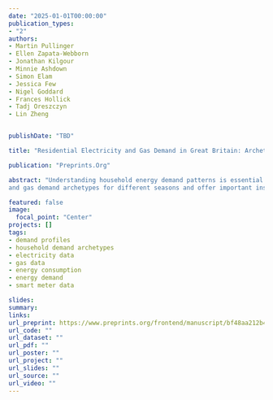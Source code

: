 ```yaml
---
date: "2025-01-01T00:00:00"
publication_types:
- "2"
authors:
- Martin Pullinger
- Ellen Zapata-Webborn
- Jonathan Kilgour
- Minnie Ashdown
- Simon Elam
- Jessica Few
- Nigel Goddard
- Frances Hollick
- Tadj Oreszczyn
- Lin Zheng


publishDate: "TBD"

title: "Residential Electricity and Gas Demand in Great Britain: Archetypal Demand Profiles and Household Explanatory Factors"

publication: "Preprints.Org"

abstract: "Understanding household energy demand patterns is essential for effective energy system planning and policy design. Building on previous cluster analysis of common daily demand profiles, this study identifies household electricity and gas ‘demand archetypes’ which capture the typical summer and winter weekday demand profiles for each home using modal daily demand profiles. We apply logistic regression with household survey data to identify potential explanatory factors. Our study uses half-hourly smart meter data from the Smart Energy Research Lab Observatory in Great Britain between November 2021 and August 2022; 9844 households with electricity data and 7251 with gas data after filtering. We find that household gas demand archetypes show much greater variability between seasons than electricity archetypes, consistent with seasonal variations in gas heating needs. Household demand archetypes with a morning and/or evening peak are the most prevalent in both seasons for electricity and gas. However, a substantial share of households exhibits highly variable demand profiles in both seasons, indicating inconsistent and possibly flexible routines. Logistic regression analysis reveals strong correlations between microgeneration and a midday trough in electricity demand, while electric vehicle ownership increases the likelihood of a variable demand profile. Financial wellbeing and family structure also show correlations with demand archetypes, with lower-income households more likely to exhibit variable and peak-time gas archetypes; perhaps indicating efforts to reduce costs. Our findings highlight the value of analysing household electricity
and gas demand archetypes for different seasons and offer important insights for demand-side energy management, forecasting and policy."

featured: false
image: 
  focal_point: "Center"
projects: []
tags: 
- demand profiles
- household demand archetypes
- electricity data
- gas data
- energy consumption
- energy demand
- smart meter data

slides: 
summary: 
links:
url_preprint: https://www.preprints.org/frontend/manuscript/bf48aa212b4b48558e193b7a3e723d50/download_pub
url_code: ""
url_dataset: ""
url_pdf: ""
url_poster: ""
url_project: ""
url_slides: ""
url_source: ""
url_video: ""
---
```



